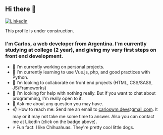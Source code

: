 <!-- https://metrics.lecoq.io/ -->

## Hi there 👋

<a href="https://www.linkedin.com/in/carloswm85/"><img src="https://img.shields.io/badge/LinkedIn--_.svg?style=social&logo=linkedin" alt="LinkedIn"></a>

This profile is under construction.

### I'm Carlos, a web developer from Argentina. I'm currently studying at college (2 year), and giving my very first steps on front end development.

- 🔭 I’m currently working on personal projects.
- 🌱 I’m currently learning to use Vue.js, php, and good practices with Python.
- 👯 I’m looking to collaborate on front end projects (HTML, CSS/SASS, JS/Frameworks)
- 🤔 I’m looking for help with nothing really. But if you want to chat about programming, I'm really open to it.
- 💬 Ask me about any question you may have.
- 📫 How to reach me: Send me an email to carloswm.dev@gmail.com. It may or it may not take me some time to answer. Also you can contact me at LikedIn (click on the badge above).
- ⚡ Fun fact: I like Chihuahuas. They're pretty cool little dogs.

<!--
**carloswm85/carloswm85** is a ✨ _special_ ✨ repository because its `README.md` (this file) appears on your GitHub profile.
Here are some ideas to get you started:
- 🔭 I’m currently working on ...
- 🌱 I’m currently learning ...
- 👯 I’m looking to collaborate on ...
- 🤔 I’m looking for help with ...
- 💬 Ask me about ...
- 📫 How to reach me: ...
- 😄 Pronouns: ...
- ⚡ Fun fact: ...
-->
